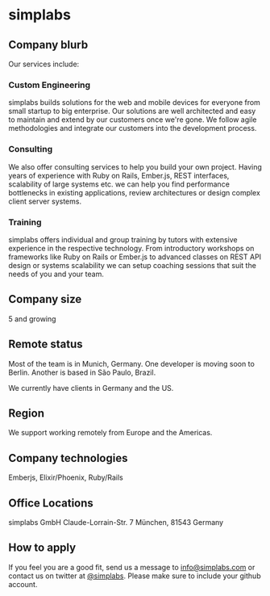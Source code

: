 # simplabs

## Company blurb

Our services include:

### Custom Engineering

simplabs builds solutions for the web and mobile devices for everyone from small startup to big enterprise. Our solutions are well architected and easy to maintain and extend by our customers once we're gone. We follow agile methodologies and integrate our customers into the development process.

### Consulting

We also offer consulting services to help you build your own project. Having years of experience with Ruby on Rails, Ember.js, REST interfaces, scalability of large systems etc. we can help you find performance bottlenecks in existing applications, review architectures or design complex client server systems.

### Training

simplabs offers individual and group training by tutors with extensive experience in the respective technology. From introductory workshops on frameworks like Ruby on Rails or Ember.js to advanced classes on REST API design or systems scalability we can setup coaching sessions that suit the needs of you and your team.

## Company size

5 and growing

## Remote status

Most of the team is in Munich, Germany. One developer is moving soon to Berlin. Another is based in São Paulo, Brazil.

We currently have clients in Germany and the US.

## Region

We support working remotely from Europe and the Americas.

## Company technologies

Emberjs, Elixir/Phoenix, Ruby/Rails

## Office Locations

simplabs GmbH
Claude-Lorrain-Str. 7
München, 81543 Germany

## How to apply

If you feel you are a good fit, send us a message to [info@simplabs.com](mailto:info@simplabs.com) or contact us on twitter at [@simplabs](https://twitter.com/simplabs). Please make sure to include your github account.
